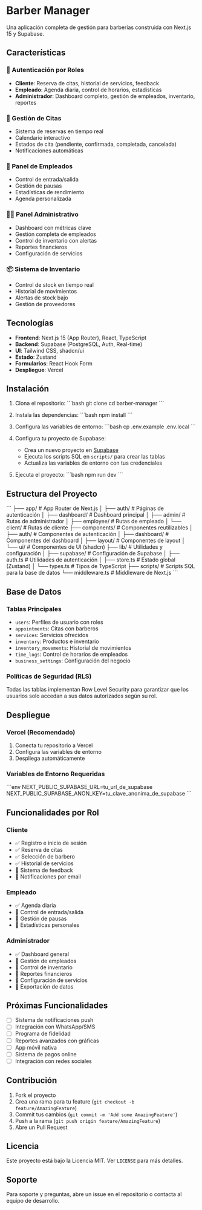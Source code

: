 # Barber Manager

Una aplicación completa de gestión para barberías construida con Next.js 15 y Supabase.

## Características

### 🔐 Autenticación por Roles
- **Cliente**: Reserva de citas, historial de servicios, feedback
- **Empleado**: Agenda diaria, control de horarios, estadísticas
- **Administrador**: Dashboard completo, gestión de empleados, inventario, reportes

### 📅 Gestión de Citas
- Sistema de reservas en tiempo real
- Calendario interactivo
- Estados de cita (pendiente, confirmada, completada, cancelada)
- Notificaciones automáticas

### 💈 Panel de Empleados
- Control de entrada/salida
- Gestión de pausas
- Estadísticas de rendimiento
- Agenda personalizada

### 🧑‍💼 Panel Administrativo
- Dashboard con métricas clave
- Gestión completa de empleados
- Control de inventario con alertas
- Reportes financieros
- Configuración de servicios

### 📦 Sistema de Inventario
- Control de stock en tiempo real
- Historial de movimientos
- Alertas de stock bajo
- Gestión de proveedores

## Tecnologías

- **Frontend**: Next.js 15 (App Router), React, TypeScript
- **Backend**: Supabase (PostgreSQL, Auth, Real-time)
- **UI**: Tailwind CSS, shadcn/ui
- **Estado**: Zustand
- **Formularios**: React Hook Form
- **Despliegue**: Vercel

## Instalación

1. Clona el repositorio:
\`\`\`bash
git clone <repository-url>
cd barber-manager
\`\`\`

2. Instala las dependencias:
\`\`\`bash
npm install
\`\`\`

3. Configura las variables de entorno:
\`\`\`bash
cp .env.example .env.local
\`\`\`

4. Configura tu proyecto de Supabase:
   - Crea un nuevo proyecto en [Supabase](https://supabase.com)
   - Ejecuta los scripts SQL en `scripts/` para crear las tablas
   - Actualiza las variables de entorno con tus credenciales

5. Ejecuta el proyecto:
\`\`\`bash
npm run dev
\`\`\`

## Estructura del Proyecto

\`\`\`
├── app/                    # App Router de Next.js
│   ├── auth/              # Páginas de autenticación
│   ├── dashboard/         # Dashboard principal
│   ├── admin/             # Rutas de administrador
│   ├── employee/          # Rutas de empleado
│   └── client/            # Rutas de cliente
├── components/            # Componentes reutilizables
│   ├── auth/              # Componentes de autenticación
│   ├── dashboard/         # Componentes del dashboard
│   ├── layout/            # Componentes de layout
│   └── ui/                # Componentes de UI (shadcn)
├── lib/                   # Utilidades y configuración
│   ├── supabase/          # Configuración de Supabase
│   ├── auth.ts            # Utilidades de autenticación
│   ├── store.ts           # Estado global (Zustand)
│   └── types.ts           # Tipos de TypeScript
├── scripts/               # Scripts SQL para la base de datos
└── middleware.ts          # Middleware de Next.js
\`\`\`

## Base de Datos

### Tablas Principales

- `users`: Perfiles de usuario con roles
- `appointments`: Citas con barberos
- `services`: Servicios ofrecidos
- `inventory`: Productos e inventario
- `inventory_movements`: Historial de movimientos
- `time_logs`: Control de horarios de empleados
- `business_settings`: Configuración del negocio

### Políticas de Seguridad (RLS)

Todas las tablas implementan Row Level Security para garantizar que los usuarios solo accedan a sus datos autorizados según su rol.

## Despliegue

### Vercel (Recomendado)

1. Conecta tu repositorio a Vercel
2. Configura las variables de entorno
3. Despliega automáticamente

### Variables de Entorno Requeridas

\`\`\`env
NEXT_PUBLIC_SUPABASE_URL=tu_url_de_supabase
NEXT_PUBLIC_SUPABASE_ANON_KEY=tu_clave_anonima_de_supabase
\`\`\`

## Funcionalidades por Rol

### Cliente
- ✅ Registro e inicio de sesión
- ✅ Reserva de citas
- ✅ Selección de barbero
- ✅ Historial de servicios
- 🔄 Sistema de feedback
- 🔄 Notificaciones por email

### Empleado
- ✅ Agenda diaria
- 🔄 Control de entrada/salida
- 🔄 Gestión de pausas
- 🔄 Estadísticas personales

### Administrador
- ✅ Dashboard general
- 🔄 Gestión de empleados
- 🔄 Control de inventario
- 🔄 Reportes financieros
- 🔄 Configuración de servicios
- 🔄 Exportación de datos

## Próximas Funcionalidades

- [ ] Sistema de notificaciones push
- [ ] Integración con WhatsApp/SMS
- [ ] Programa de fidelidad
- [ ] Reportes avanzados con gráficas
- [ ] App móvil nativa
- [ ] Sistema de pagos online
- [ ] Integración con redes sociales

## Contribución

1. Fork el proyecto
2. Crea una rama para tu feature (`git checkout -b feature/AmazingFeature`)
3. Commit tus cambios (`git commit -m 'Add some AmazingFeature'`)
4. Push a la rama (`git push origin feature/AmazingFeature`)
5. Abre un Pull Request

## Licencia

Este proyecto está bajo la Licencia MIT. Ver `LICENSE` para más detalles.

## Soporte

Para soporte y preguntas, abre un issue en el repositorio o contacta al equipo de desarrollo.
